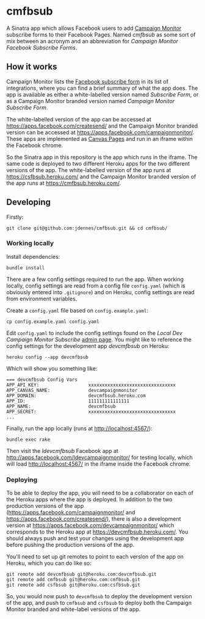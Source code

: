 # cmfbsub

A Sinatra app which allows Facebook users to add [Campaign Monitor](http://www.campaignmonitor.com/) subscribe forms to their Facebook Pages. Named _cmfbsub_ as some sort of mix between an acronym and an abbreviation for _Campaign Monitor Facebook Subscribe Forms_.

## How it works

Campaign Monitor lists the [Facebook subscribe form](http://www.campaignmonitor.com/integrations/facebook-subscribe-form/) in its list of integrations, where you can find a brief summary of what the app does. The app is available as either a white-labelled version named _Subscribe Form_, or as a Campaign Monitor branded version named _Campaign Monitor Subscribe Form_.

The white-labelled version of the app can be accessed at https://apps.facebook.com/createsend/ and the Campaign Monitor branded version can be accessed at https://apps.facebook.com/campaignmonitor/. These apps are implemented as [Canvas Pages](https://developers.facebook.com/docs/appsonfacebook/tutorial/) and run in an iframe within the Facebook chrome.

So the Sinatra app in this repository is the app which runs in the iframe. The same code is deployed to two different Heroku apps for the two different versions of the app. The white-labelled version of the app runs at https://csfbsub.heroku.com/ and the Campaign Monitor branded version of the app runs at https://cmfbsub.heroku.com/.

## Developing

Firstly:

```
git clone git@github.com:jdennes/cmfbsub.git && cd cmfbsub/
```

### Working locally

Install dependencies:

```
bundle install
```

There are a few config settings required to run the app. When working locally, config settings are read from a config file `config.yaml` (which is obviously entered into `.gitignore`) and on Heroku, config settings are read from environment variables.

Create a `config.yaml` file based on `config.example.yaml`:

```
cp config.example.yaml config.yaml
```

Edit `config.yaml` to include the config settings found on the _Local Dev Campaign Monitor Subscribe_ [admin page](https://developers.facebook.com/apps/195059907238783). You might like to reference the config settings for the development app _devcmfbsub_ on Heroku:

```
heroku config --app devcmfbsub
```

Which will show you something like:

```
=== devcmfbsub Config Vars
APP_API_KEY:                  xxxxxxxxxxxxxxxxxxxxxxxxxxxxxxxx
APP_CANVAS_NAME:              devcampaignmonitor
APP_DOMAIN:                   devcmfbsub.heroku.com
APP_ID:                       111111111111111
APP_NAME:                     devcmfbsub
APP_SECRET:                   xxxxxxxxxxxxxxxxxxxxxxxxxxxxxxxx
...
```

Finally, run the app locally (runs at [http://localhost:4567/](http://localhost:4567/)):

```
bundle exec rake
```

Then visit the _ldevcmfbsub_ Facebook app at http://apps.facebook.com/ldevcampaignmonitor/ for testing locally, which will load [http://localhost:4567/](http://localhost:4567/) in the iframe inside the Facebook chrome.

### Deploying

To be able to deploy the app, you will need to be a collaborator on each of the Heroku apps where the app is deployed. In addition to the two production versions of the app (https://apps.facebook.com/campaignmonitor/ and https://apps.facebook.com/createsend/), there is also a development version at https://apps.facebook.com/devcampaignmonitor/ which corresponds to the Heroku app at https://devcmfbsub.heroku.com/. You should always push and test your changes using the development app before pushing the production versions of the app.

You'll need to set up git remotes to point to each version of the app on Heroku, which you can do like so:

```
git remote add devcmfbsub git@heroku.com:devcmfbsub.git
git remote add cmfbsub git@heroku.com:cmfbsub.git
git remote add csfbsub git@heroku.com:csfbsub.git
```

So, you would now push to `devcmfbsub` to deploy the development version of the app, and push to `cmfbsub` and `csfbsub` to deploy both the Campaign Monitor branded and white-label versions of the app.
